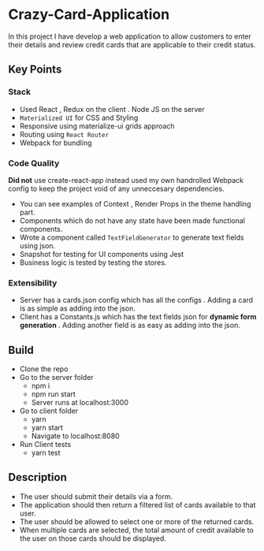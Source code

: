 # Crazy-Card-Application

In this project I have develop a web application to allow customers to enter their details and review credit cards that are applicable to their credit status.

## Key Points

### Stack 
- Used React , Redux on the client . Node JS on the server
- `Materialized UI` for CSS and Styling
- Responsive using materialize-ui grids approach
- Routing using `React Router`
- Webpack for bundling

### Code Quality 
**Did not** use  create-react-app instead used my own handrolled Webpack config to keep the project void of any unneccesary dependencies.

- You can see examples of Context , Render Props in the theme handling part.
- Components which do not have any state have been made functional components.
- Wrote a component called `TextFieldGenerator` to generate text fields using json. 
- Snapshot for testing for UI components using Jest
- Business logic is tested by testing the stores.


### Extensibility
- Server has a cards.json config which has all the configs . Adding a card is as simple as adding into the json.
- Client has a Constants.js which has the text fields json for **dynamic form generation** . Adding another field is as easy as adding into the json.

## Build
- Clone the repo 
- Go to the server folder
  - npm i
  - npm run start
  - Server runs at localhost:3000
- Go to client folder
  - yarn
  - yarn start
  - Navigate to localhost:8080
- Run Client tests
  - yarn test

## Description

- The user should submit their details via a form.
- The application should then return a filtered list of cards available to that user.
- The user should be allowed to select one or more of the returned cards.
- When multiple cards are selected, the total amount of credit available to the user on those cards should be displayed.
